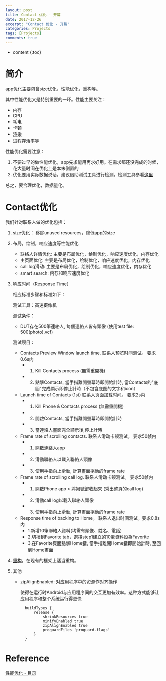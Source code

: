 ```yaml
---
layout: post
title: Contact 优化 - 开篇
date: 2017-12-26
excerpt: "Contact 优化 - 开篇"
categories: Projects
tags: [Projects]
comments: true
---
```



* content
{:toc}




# 简介

app优化主要包含size优化，性能优化，重构等。

其中性能优化又是特别重要的一环。性能主要关注：

- 内存
- CPU
- 耗电
- 卡顿
- 渲染
- 进程存活率等

性能优化需要注意：

1. 不要过早的做性能优化，app先求能用再求好用。在需求都还没完成的时候，花大量时间在优化上是本末倒置的
2. 优化要用实际数据说话，建议借助测试工具进行检测。检测工具参看[这里](http://vivianking6855.github.io/2017/12/26/Android-optimization-Tool/)

总之，要合理优化，数据量化。

# Contact优化

我们针对联系人做的优化包括：

1. size优化： 移除unused resources，降低app的size
2. 布局，绘制，响应速度等性能优化

    - 联络人详情优化: 主要是布局优化，绘制优化，响应速度优化，内存优化
    - 主页面优化: 主要是布局优化，绘制优化，响应速度优化，内存优化
    - call log滑动: 主要是布局优化，绘制优化，响应速度优化，内存优化
    - smart search: 内存和响应速度优化

3. 响应时间（Response Time） 

    相应标准步骤和标准如下：
    
    测试工具：高速摄像机
    
    测试条件：
    
    - DUT存在500筆連絡人, 每個連絡人皆有頭像 (使用test file: 500(photo).vcf)
    
    测试项目：
    
    - Contacts Preview Window launch  time. 联系人预览时间测试。 要求0.6s内
        - 1. Kill Contacts process (無需重開機)
        - 2. 點擊Contacts, 當手指離開螢幕時即開始計時, 當Contacts的"底圖"完成顯示即停止計時（不包含底图的文字和icon）
    - Launch time of Contacts (1st) 联系人页面加载时间。 要求2s内
        - 1. Kill Phone & Contacts process (無需重開機)
        - 2. 開啟Contacts, 當手指離開螢幕時即開始計時
        - 3. 當連絡人畫面完全顯示後,停止計時
    - Frame rate of scrolling contacts. 联系人滑动卡顿测试。 要求50帧内
        - 1. 開啟連絡人app
        - 2. 滑動聯絡人以載入聯絡人頭像
        - 3. 使用手指向上滑動, 計算畫面捲動的frame rate
    - Frame rate of scrolling call log. 联系人滑动卡顿测试。 要求50帧内
        - 1. 開啟Phone app > 將撥號鍵收起來 (秀出整頁的call log)
        - 2. 滑動call log以載入聯絡人頭像
        - 3. 使用手指向上滑動, 計算畫面捲動的frame rate
    - Response time of backing to Home。 联系人退出时间测试。要求0.8s内
        - 1.新增10筆聯絡人資料(均需有頭像、姓名、電話)
        - 2.切換到Favorite tab，選擇step1建立的10筆資料設為Favorite
        - 3.在Favorite頁面點擊Home鍵, 當手指離開Home鍵即開始計時, 至回到Home畫面

3. [重构](http://vivianking6855.github.io/2017/03/30/Android-Design-Refactoring/)，在现有的框架上适当重构。

4. 其他
    - zipAlignEnabled: 对应用程序中的资源作对齐操作 
    
        使得在运行时Android与应用程序间的交互更加有效率。这种方式能够让应用程序和整个系统运行得更快
    
            buildTypes {
                release {
                    shrinkResources true
                    minifyEnabled true
                    zipAlignEnabled true
                    proguardFiles 'proguard.flags'
                }
            }

# Reference

[性能优化 - 目录](http://vivianking6855.github.io/2018/01/24/Android-optimization-index/)